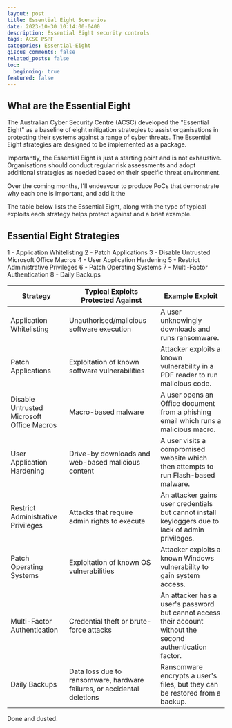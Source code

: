 ```yaml
---
layout: post
title: Essential Eight Scenarios
date: 2023-10-30 10:14:00-0400
description: Essential Eight security controls
tags: ACSC PSPF
categories: Essential-Eight
giscus_comments: false
related_posts: false
toc:
  beginning: true
featured: false
---
```


## What are the Essential Eight

The Australian Cyber Security Centre (ACSC) developed the "Essential Eight" as a baseline of eight mitigation strategies to assist organisations in protecting their systems against a range of cyber threats. The Essential Eight strategies are designed to be implemented as a package.

Importantly, the Essential Eight is just a starting point and is not exhaustive. Organisations should conduct regular risk assessments and adopt additional strategies as needed based on their specific threat environment.

Over the coming months, I'll endeavour to produce PoCs that demonstrate why each one is important, and add it the 

The table below lists the Essential Eight, along with the type of typical exploits each strategy helps protect against and a brief example.

## Essential Eight Strategies
1 - Application Whitelisting
2 - Patch Applications
3 - Disable Untrusted Microsoft Office Macros
4 - User Application Hardening
5 - Restrict Administrative Privileges
6 - Patch Operating Systems
7 - Multi-Factor Authentication
8 - Daily Backups

| Strategy | Typical Exploits Protected Against | Example Exploit |
|----------|-------------------------------------|-----------------|
| Application Whitelisting | Unauthorised/malicious software execution | A user unknowingly downloads and runs ransomware. |
| Patch Applications | Exploitation of known software vulnerabilities | Attacker exploits a known vulnerability in a PDF reader to run malicious code. |
| Disable Untrusted Microsoft Office Macros | Macro-based malware | A user opens an Office document from a phishing email which runs a malicious macro. |
| User Application Hardening | Drive-by downloads and web-based malicious content | A user visits a compromised website which then attempts to run Flash-based malware. |
| Restrict Administrative Privileges | Attacks that require admin rights to execute | An attacker gains user credentials but cannot install keyloggers due to lack of admin privileges. |
| Patch Operating Systems | Exploitation of known OS vulnerabilities | Attacker exploits a known Windows vulnerability to gain system access. |
| Multi-Factor Authentication | Credential theft or brute-force attacks | An attacker has a user's password but cannot access their account without the second authentication factor. |
| Daily Backups | Data loss due to ransomware, hardware failures, or accidental deletions | Ransomware encrypts a user's files, but they can be restored from a backup. |

Done and dusted.
